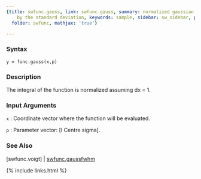 ```yaml
---
{title: swfunc.gauss, link: swfunc.gauss, summary: normalized gaussian function defined
    by the standard deviation, keywords: sample, sidebar: sw_sidebar, permalink: swfunc_gauss.html,
  folder: swfunc, mathjax: 'true'}

---
```


### Syntax

`y = func.gauss(x,p)`

### Description

The integral of the function is normalized assuming dx = 1.
 

### Input Arguments

`x`
: Coordinate vector where the function will be evaluated.

`p`
: Parameter vector: [I Centre sigma].

### See Also

[swfunc.voigt] \| [swfunc.gaussfwhm](swfunc_gaussfwhm.html)

{% include links.html %}
